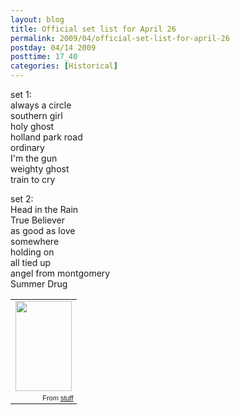 ```yaml
---
layout: blog
title: Official set list for April 26
permalink: 2009/04/official-set-list-for-april-26
postday: 04/14 2009
posttime: 17_40
categories: [Historical]
---
```


<p>set 1:<br />
always a circle<br />
southern girl<br />
holy ghost<br />
holland park road<br />
ordinary<br />
I'm the gun<br />
weighty ghost<br />
train to cry</p>
<p>set 2:<br />
Head in the Rain<br />
True Believer<br />
as good as love<br />
somewhere<br />
holding on<br />
all tied up<br />
angel from montgomery<br />
Summer Drug</p>
<table style="width:auto;"><tr><td><a href="https://picasaweb.google.com/lh/photo/cXIQC4AiEjSHL0EBvc61Ug?feat=embedwebsite"><img src="https://lh6.googleusercontent.com/_aJ4urxfgN9A/TXXZ9n9CLqI/AAAAAAAAIl8/FGQHkjVOPOI/s144/farmersmarket2009.png" height="144" width="90" /></a></td></tr><tr><td style="font-family:arial,sans-serif; font-size:11px; text-align:right">From <a href="https://picasaweb.google.com/krister.axel/Stuff?feat=embedwebsite">stuff</a></td></tr></table>
